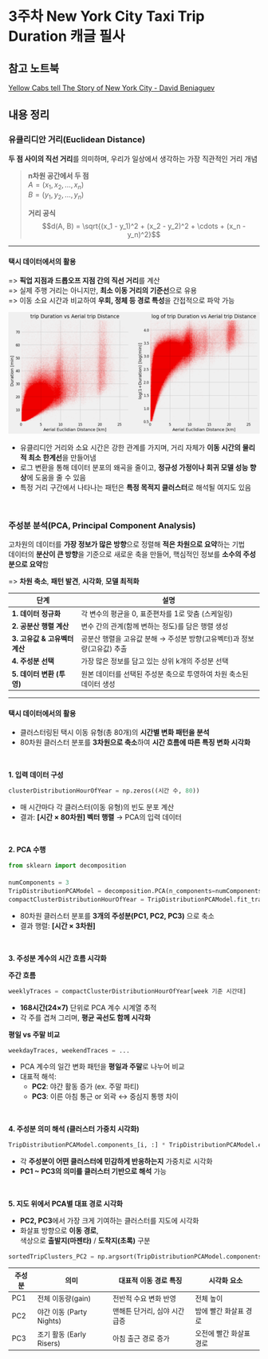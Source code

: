 # 3주차 New York City Taxi Trip Duration 캐글 필사

## 참고 노트북

[Yellow Cabs tell The Story of New York City - David Beniaguev](https://www.kaggle.com/code/selfishgene/yellow-cabs-tell-the-story-of-new-york-city)


## 내용 정리

### 유클리디안 거리(Euclidean Distance)

**두 점 사이의 직선 거리**를 의미하며, 우리가 일상에서 생각하는 가장 직관적인 거리 개념

> **n차원 공간에서 두 점**<br>
> $A = (x_1, x_2, \dots, x_n)$<br>
> $B = (y_1, y_2, \dots, y_n)$
>
> **거리 공식**<br>
> $$d(A, B) = \sqrt{(x_1 - y_1)^2 + (x_2 - y_2)^2 + \cdots + (x_n - y_n)^2}$$

---
#### 택시 데이터에서의 활용

=> **픽업 지점과 드롭오프 지점 간의 직선 거리**를 계산<br>
=> 실제 주행 거리는 아니지만, **최소 이동 거리의 기준선**으로 유용<br>
=> 이동 소요 시간과 비교하여 **우회, 정체 등 경로 특성**을 간접적으로 파악 가능

![스크린샷](../image/screenshot7.png)

- 유클리디안 거리와 소요 시간은 강한 관계를 가지며, 거리 자체가 **이동 시간의 물리적 최소 한계선**을 만들어냄
- 로그 변환을 통해 데이터 분포의 왜곡을 줄이고, **정규성 가정이나 회귀 모델 성능 향상**에 도움을 줄 수 있음
- 특정 거리 구간에서 나타나는 패턴은 **특정 목적지 클러스터**로 해석될 여지도 있음

<br>

### 주성분 분석(PCA, Principal Component Analysis)

고차원의 데이터를 **가장 정보가 많은 방향**으로 정렬해 **적은 차원으로 요약**하는 기법<br>
데이터의 **분산이 큰 방향**을 기준으로 새로운 축을 만들어, 핵심적인 정보를 **소수의 주성분으로 요약**함

=> **차원 축소**, **패턴 발견**, **시각화**, **모델 최적화**

| 단계 | 설명 |
|------|------|
| **1. 데이터 정규화** | 각 변수의 평균을 0, 표준편차를 1로 맞춤 (스케일링) |
| **2. 공분산 행렬 계산** | 변수 간의 관계(함께 변하는 정도)를 담은 행렬 생성 |
| **3. 고유값 & 고유벡터 계산** | 공분산 행렬을 고유값 분해 → 주성분 방향(고유벡터)과 정보량(고유값) 추출 |
| **4. 주성분 선택** | 가장 많은 정보를 담고 있는 상위 k개의 주성분 선택 |
| **5. 데이터 변환 (투영)** | 원본 데이터를 선택된 주성분 축으로 투영하여 차원 축소된 데이터 생성 |

---
#### 택시 데이터에서의 활용

- 클러스터링된 택시 이동 유형(총 80개)의 **시간별 변화 패턴을 분석**
- 80차원 클러스터 분포를 **3차원으로 축소**하여 **시간 흐름에 따른 특징 변화 시각화**

<br>

**1. 입력 데이터 구성**

```python
clusterDistributionHourOfYear = np.zeros((시간 수, 80))
```

- 매 시간마다 각 클러스터(이동 유형)의 빈도 분포 계산  
- 결과: **[시간 × 80차원] 벡터 행렬** → PCA의 입력 데이터

<br>

**2. PCA 수행**

```python
from sklearn import decomposition

numComponents = 3
TripDistributionPCAModel = decomposition.PCA(n_components=numComponents, whiten=True, random_state=1)
compactClusterDistributionHourOfYear = TripDistributionPCAModel.fit_transform(clusterDistributionHourOfYear)
```

- 80차원 클러스터 분포를 **3개의 주성분(PC1, PC2, PC3)** 으로 축소  
- 결과 행렬: **[시간 × 3차원]**

<br>

**3. 주성분 계수의 시간 흐름 시각화**

**주간 흐름**

```python
weeklyTraces = compactClusterDistributionHourOfYear[week 기준 시간대]
```

- **168시간(24×7)** 단위로 PCA 계수 시계열 추적  
- 각 주를 겹쳐 그리며, **평균 곡선도 함께 시각화**

**평일 vs 주말 비교**

```python
weekdayTraces, weekendTraces = ...
```

- PCA 계수의 일간 변화 패턴을 **평일과 주말**로 나누어 비교  
- 대표적 해석:
  - **PC2**: 야간 활동 증가 (ex. 주말 파티)
  - **PC3**: 이른 아침 통근 or 외곽 ↔ 중심지 통행 차이

<br>

**4. 주성분 의미 해석 (클러스터 가중치 시각화)**

```python
TripDistributionPCAModel.components_[i, :] * TripDistributionPCAModel.explained_variance_[i]
```

- 각 **주성분이 어떤 클러스터에 민감하게 반응하는지** 가중치로 시각화  
- **PC1 ~ PC3의 의미를 클러스터 기반으로 해석** 가능

<br>

**5. 지도 위에서 PCA별 대표 경로 시각화**

- **PC2, PC3**에서 가장 크게 기여하는 클러스터를 지도에 시각화  
- 화살표 방향으로 **이동 경로**,  
  색상으로 **출발지(마젠타)** / **도착지(초록)** 구분

```python
sortedTripClusters_PC2 = np.argsort(TripDistributionPCAModel.components_[1,:])
```

| 주성분 | 의미                   | 대표적 이동 경로 특징             | 시각화 요소                 |
|--------|------------------------|-----------------------------------|-----------------------------|
| PC1    | 전체 이동량(gain)       | 전반적 수요 변화 반영              | 전체 높이                   |
| PC2    | 야간 이동 (Party Nights) | 맨해튼 단거리, 심야 시간 급증       | 밤에 빨간 화살표 경로        |
| PC3    | 조기 활동 (Early Risers) | 아침 출근 경로 증가                | 오전에 빨간 화살표 경로      |
